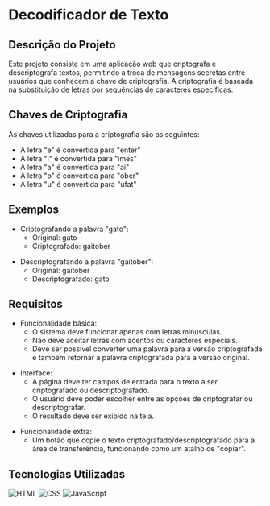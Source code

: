 <h1>Decodificador de Texto</h1>
<h2>Descrição do Projeto</h2>
<P>Este projeto consiste em uma aplicação web que criptografa e descriptografa textos, permitindo a troca de mensagens secretas entre usuários que conhecem a chave de criptografia. A criptografia é baseada na substituição de letras por sequências de caracteres específicas.</P>

<H2>Chaves de Criptografia</H2>
<p>As chaves utilizadas para a criptografia são as seguintes:</p>

<ul>
    <li>A letra "e" é convertida para "enter"
    <li>A letra "i" é convertida para "imes"
    <li>A letra "a" é convertida para "ai"
    <li>A letra "o" é convertida para "ober"
    <li>A letra "u" é convertida para "ufat" 
</ul>
 <h2>Exemplos</h2>
<ul>
 <li>Criptografando a palavra "gato":
<ul>
    <li>Original: gato
    <li>Criptografado: gaitober
</ul>
</ul>
<ul>
    <li>Descriptografando a palavra "gaitober":
    <ul>
        <li>Original: gaitober
        <li>Descriptografado: gato
    </ul>
</ul>

<h2>Requisitos</h2>

<ul>
    <li>Funcionalidade básica:
    <ul>
       <li>O sistema deve funcionar apenas com letras minúsculas.
        <li>Não deve aceitar letras com acentos ou caracteres especiais.
        <li>Deve ser possível converter uma palavra para a versão criptografada e também retornar a palavra criptografada para a versão original.
    </ul>
</ul>
<ul>
    <li>Interface:
    <ul>
        <li>A página deve ter campos de entrada para o texto a ser criptografado ou descriptografado.
        <li>O usuário deve poder escolher entre as opções de criptografar ou descriptografar.
        <li>O resultado deve ser exibido na tela.
    </ul>
</ul>

<ul>
    <li>Funcionalidade extra:
        <ul>
        <li>Um botão que copie o texto criptografado/descriptografado para a área de transferência, funcionando como um atalho de "copiar".
        </ul>
</ul>

<h2>Tecnologias Utilizadas</h2>
<p>
    <img src="https://cdn-icons-png.flaticon.com/128/5968/5968267.png" alt="HTML"></img>
    <img src="https://cdn-icons-png.flaticon.com/128/5968/5968242.png" alt="CSS"></img>
    <img src="https://cdn-icons-png.flaticon.com/128/5968/5968292.png" alt="JavaScript"></img>
</p>
